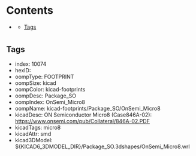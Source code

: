 



Contents
========

* [](#)
	* [Tags](#tags)

# 

## Tags

- index: 10074
- hexID: 
- oompType: FOOTPRINT
- oompSize: kicad
- oompColor: kicad-footprints
- oompDesc: Package_SO
- oompIndex: OnSemi_Micro8
- oompName: kicad-footprints/Package_SO/OnSemi_Micro8
- kicadDesc: ON Semiconductor Micro8 (Case846A-02): https://www.onsemi.com/pub/Collateral/846A-02.PDF
- kicadTags: micro8
- kicadAttr: smd
- kicad3DModel: ${KICAD6_3DMODEL_DIR}/Package_SO.3dshapes/OnSemi_Micro8.wrl
